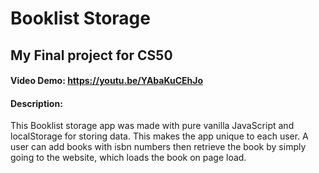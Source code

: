 # Booklist Storage
## My Final project for CS50
#### Video Demo:  <https://youtu.be/YAbaKuCEhJo>
#### Description:
This Booklist storage app was made with pure vanilla JavaScript and localStorage for storing data.
This makes the app unique to each user. A user can add books with isbn numbers then retrieve the book by simply going to the website, which loads the book on page load.
